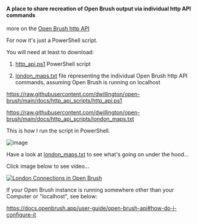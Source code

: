 #### A place to share recreation of Open Brush output via individual http API commands

more on the [Open Brush http API](https://docs.openbrush.app/user-guide/open-brush-api/api-commands)

For now it's just a PowerShell script.

You will need at least to download:

1) [http_api.ps1](http_api.ps1) PowerShell script

2) [london_maps.txt](london_maps.txt) file representing the individual Open Brush http API commands, assuming Open Brush is running on localhost

https://raw.githubusercontent.com/dwillington/open-brush/main/docs/http_api_scripts/http_api.ps1

https://raw.githubusercontent.com/dwillington/open-brush/main/docs/http_api_scripts/london_maps.txt

This is how I run the script in PowerShell.

![image](https://github.com/dwillington/open-brush/assets/8038214/0bf77e11-63b6-4f90-9762-23ce8a8feb18)

Have a look at [london_maps.txt](london_maps.txt) to see what's going on under the hood...

Click image below to see video...

[![London Connections in Open Brush](https://cdn.theatlantic.com/thumbor/LyjtxboLnQbQ3JYDPrOD1ymkUqI=/49x27:1130x635/976x549/media/img/mt/2015/09/tube/original.jpg)](https://youtu.be/Nz1eZed3lbM)







If your Open Brush instance is running somewhere other than your Computer or "localhost", see below:

https://docs.openbrush.app/user-guide/open-brush-api#how-do-i-configure-it



